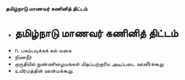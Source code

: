**தமிழ்நாடு மாணவர் கணினித் திட்டம்**
- # தமிழ்நாடு மாணவர் கணினித் திட்டம்
- n. பசும்படிக்கக் கல் வகை
- நிணநீர்
- குருதியில் நுண்ணிழைமங்கள் மிதப்பற்குரிய அடிப்படை ஊனீர்க்கூறு
- உயிர்மத்தின் ஊன்மக்கூறு.

